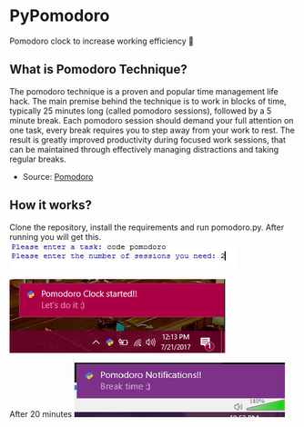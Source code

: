# PyPomodoro
Pomodoro clock to increase working efficiency :trident:

## What is Pomodoro Technique?

The pomodoro technique is a proven and popular time management life hack.
The main premise behind the technique is to work in blocks of time, typically 25 minutes long (called pomodoro sessions), followed by     a 5 minute break. Each pomodoro session should demand your full attention on one task, every break requires you to step away from your     work to rest.
The result is greatly improved productivity during focused work sessions, that can be maintained through effectively managing           distractions and taking regular breaks.

- Source: [Pomodoro](https://www.focusboosterapp.com/the-pomodoro-technique)

## How it works?

Clone the repository, install the requirements and run pomodoro.py.
After running you will get this.
![Stage 1](pomodoro1.JPG)

![Stage 2](pomodoro2.png)


After 20 minutes
![](pomodoro3.png)
